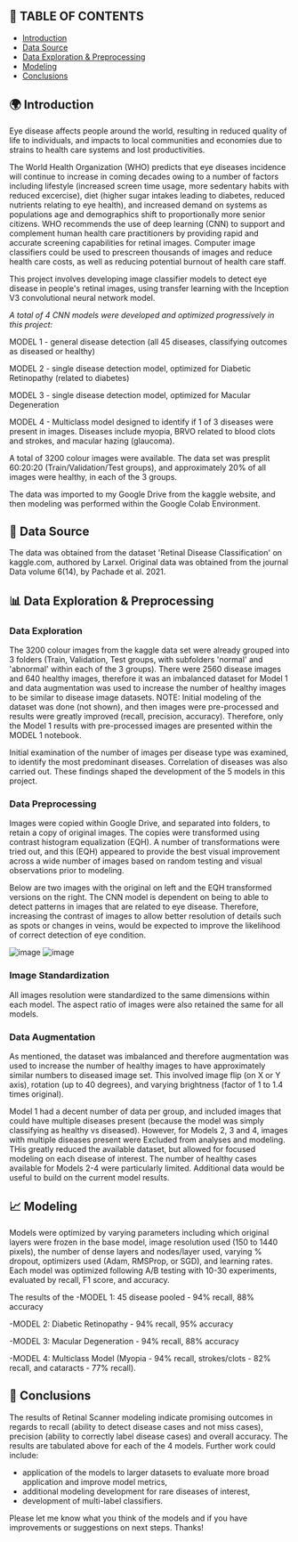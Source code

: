 ## :ledger:  TABLE OF CONTENTS

- [Introduction](#Introduction)
- [Data Source](#key-Data-Source)
- [Data Exploration & Preprocessing](#bar_chart-Data-Exploration-&-Preprocessing) 
- [Modeling](#chart_with_upwards_trend-Modeling)
- [Conclusions](#high_brightness-Conclusions)

## :earth_africa:  Introduction

Eye disease affects people around the world, resulting in reduced quality of life to individuals, and impacts to local communities and economies due to strains to health care systems and lost productivities.

The World Health Organization (WHO) predicts that eye diseases incidence will continue to increase in coming decades owing to a number of factors including lifestyle (increased screen time usage, more sedentary habits with reduced excercise), diet (higher sugar intakes leading to diabetes, reduced nutrients relating to eye health), and increased demand on systems as populations age and demographics shift to proportionally more senior citizens. WHO recommends the use of deep learning (CNN) to support and complement human health care practitioners by providing rapid and accurate screening capabilities for retinal images. Computer image classifiers could be used to prescreen thousands of images and reduce health care costs, as well as reducing potential burnout of health care staff. 

This project involves developing image classifier models to detect eye disease in people's retinal images, using transfer learning with the Inception V3 convolutional neural network model.

*A total of 4 CNN models were developed and optimized progressively in this project:*

MODEL 1 - general disease detection (all 45 diseases, classifying outcomes as diseased or healthy)

MODEL 2 - single disease detection model, optimized for Diabetic Retinopathy (related to diabetes)

MODEL 3 - single disease detection model, optimized for Macular Degeneration

MODEL 4 - Multiclass model designed to identify if 1 of 3 diseases were present in images. Diseases include myopia, BRVO related to blood clots and strokes, and macular hazing (glaucoma).

A total of 3200 colour images were available. The data set was presplit 60:20:20 (Train/Validation/Test groups), and approximately 20% of all images were healthy, in each of the 3 groups.

The data was imported to my Google Drive from the kaggle website, and then modeling was performed within the Google Colab Environment.

## :key:  Data Source

The data was obtained from the dataset 'Retinal Disease Classification' on kaggle.com, authored by Larxel. 
Original data was obtained from the journal Data volume 6(14), by Pachade et al. 2021.


## :bar_chart: Data Exploration & Preprocessing

### Data Exploration

The 3200 colour images from the kaggle data set were already grouped into 3 folders (Train, Validation, Test groups, with subfolders 'normal' and 'abnormal' within each of the 3 groups).
There were 2560 disease images and 640 healthy images, therefore it was an imbalanced dataset for Model 1 and data augmentation was used to increase the number of healthy images to be similar to disease image datasets.
NOTE: Initial modeling of the dataset was done (not shown), and then images were pre-processed and results were greatly improved (recall, precision, accuracy). Therefore, only the Model 1 results with pre-processed images are presented within the MODEL 1 notebook.

Initial examination of the number of images per disease type was examined, to identify the most predominant diseases. Correlation of diseases was also carried out. These findings shaped the development of the 5 models in this project.


### Data Preprocessing
Images were copied within Google Drive, and separated into folders, to retain a copy of original images. The copies were transformed using contrast histogram equalization (EQH). A number of transformations were tried out, and this (EQH) appeared to provide the best visual improvement across a wide number of images based on random testing and visual observations prior to modeling.

Below are two images with the original on left and the EQH transformed versions on the right. The CNN model is dependent on being to able to detect patterns in images that are related to eye disease. Therefore, increasing the contrast of images to allow better resolution of details such as spots or changes in veins, would be expected to improve the likelihood of correct detection of eye condition.

![image](https://user-images.githubusercontent.com/104471340/212449258-0dd4de5d-b4e1-4b7b-a94f-ffae38a27ea0.png)
![image](https://user-images.githubusercontent.com/104471340/212449265-2a34e3d9-2390-4996-8231-53edabf9225e.png)



### Image Standardization
All images resolution were standardized to the same dimensions within each model. The aspect ratio of images were also retained the same for all models.

### Data Augmentation
As mentioned, the dataset was imbalanced and therefore augmentation was used to increase the number of healthy images to have approximately similar numbers to diseased image set. This involved image flip (on X or Y axis), rotation (up to 40 degrees), and varying brightness (factor of 1 to 1.4 times original).

Model 1 had a decent number of data per group, and included images that could have multiple diseases present (because the model was simply classifying as healthy vs diseased). However, for Models 2, 3 and 4, images with multiple diseases present were Excluded from analyses and modeling. THis greatly reduced the available dataset, but allowed for focused modeling on each disease of interest.   The number of healthy cases available for Models 2-4 were particularly limited. Additional data would be useful to build on the current model results.


## :chart_with_upwards_trend: Modeling

Models were optimized by varying parameters including which original layers were frozen in the base model, image resolution used (150 to 1440 pixels), the number of dense layers and nodes/layer used, varying % dropout, optimizers used (Adam, RMSProp, or SGD), and learning rates. Each model was optimized following A/B testing with 10-30 experiments, evaluated by recall, F1 score, and accuracy.

The results of the 
-MODEL 1: 45 disease pooled - 94% recall, 88% accuracy

-MODEL 2: Diabetic Retinopathy - 94% recall, 95% accuracy

-MODEL 3: Macular Degeneration - 94% recall, 88% accuracy

-MODEL 4: Multiclass Model (Myopia - 94% recall, strokes/clots - 82% recall, and cataracts - 77% recall).


## :high_brightness: Conclusions

The results of Retinal Scanner modeling indicate promising outcomes in regards to recall (ability to detect disease cases and not miss cases), precision (ability to correctly label disease cases) and overall accuracy. The results are tabulated above for each of the 4 models.  Further work could include:
- application of the models to larger datasets to evaluate more broad application and improve model metrics, 
- additional modeling development for rare diseases of interest, 
- development of multi-label classifiers.

Please let me know what you think of the models and if you have improvements or suggestions on next steps. Thanks!
